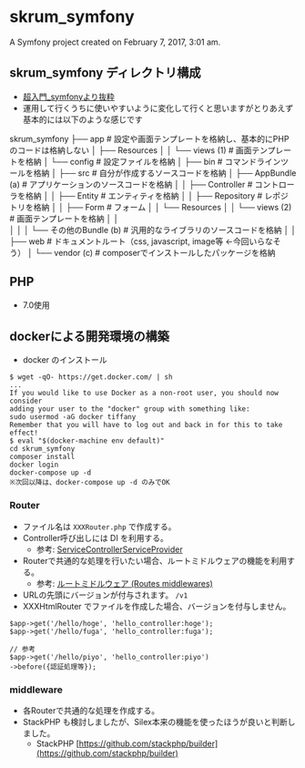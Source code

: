 skrum_symfony
=============

A Symfony project created on February 7, 2017, 3:01 am.


## skrum_symfony ディレクトリ構成
* [超入門_symfonyより抜粋](http://symnote.kwalk.jp/blog/2015-12-08/%E8%B6%85%E5%85%A5%E9%96%80_symfony3_%E3%83%87%E3%82%A3%E3%83%AC%E3%82%AF%E3%83%88%E3%83%AA%E6%A7%8B%E6%88%90)
* 運用して行くうちに使いやすいように変化して行くと思いますがとりあえず基本的には以下のような感じです

skrum_symfony
├── app                    # 設定や画面テンプレートを格納し、基本的にPHPのコードは格納しない
│   ├── Resources
│   │   └── views      (1) # 画面テンプレートを格納
│   └── config             # 設定ファイルを格納
│
├── bin                    # コマンドラインツールを格納
│
├── src                    # 自分が作成するソースコードを格納
│   ├── AppBundle      (a) # アプリケーションのソースコードを格納
│   │  ├── Controller      # コントローラを格納
│   │  ├── Entity          # エンティティを格納
│   │  ├── Repository      # レポジトリを格納
│   │  ├── Form            # フォーム
│   │  └── Resources
│   │       └── views  (2) # 画面テンプレートを格納 
│   │                      
│   │
│   └── その他のBundle  (b) # 汎用的なライブラリのソースコードを格納
│
│
├── web                    # ドキュメントルート（css, javascript, image等 ←今回いらなそう）
│
└── vendor             (c) # composerでインストールしたパッケージを格納

## PHP
* 7.0使用


## dockerによる開発環境の構築

* docker のインストール

```
$ wget -qO- https://get.docker.com/ | sh
...
If you would like to use Docker as a non-root user, you should now consider
adding your user to the "docker" group with something like:
sudo usermod -aG docker tiffany
Remember that you will have to log out and back in for this to take effect!
$ eval "$(docker-machine env default)"
cd skrum_symfony
composer install
docker login
docker-compose up -d
※次回以降は、docker-compose up -d のみでOK
```

### Router
* ファイル名は `XXXRouter.php` で作成する。
* Controller呼び出しには DI を利用する。
    * 参考: [ServiceControllerServiceProvider](http://silex-users-jp.phper.jp/doc/html/providers/service_controller.html)
* Routerで共通的な処理を行いたい場合、ルートミドルウェアの機能を利用する。
    * 参考: [ルートミドルウェア (Routes middlewares)](http://silex-users-jp.phper.jp/doc/html/middlewares.html#routes-middlewares)
* URLの先頭にバージョンが付与されます。 `/v1`
* XXXHtmlRouter でファイルを作成した場合、バージョンを付与しません。
```
$app->get('/hello/hoge', 'hello_controller:hoge');
$app->get('/hello/fuga', 'hello_controller:fuga');

// 参考
$app->get('/hello/piyo', 'hello_controller:piyo')
->before({認証処理等});
```

### middleware
* 各Routerで共通的な処理を作成する。
* StackPHP も検討しましたが、Silex本来の機能を使ったほうが良いと判断しました。
    * StackPHP [https://github.com/stackphp/builder](https://github.com/stackphp/builder) 


